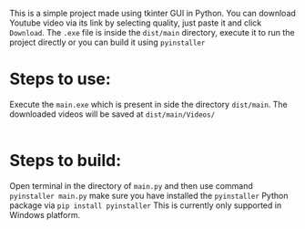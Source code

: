 This is a simple project made using tkinter GUI in Python. You can download Youtube video via its link by selecting quality, just paste it and click ```Download```.  The ```.exe``` file is inside the ```dist/main``` directory, execute it to run the project directly or you can build it using ```pyinstaller``` <h1>Steps to use: </h1> Execute the ```main.exe``` which is present in side the directory  ```dist/main```. The downloaded videos will be saved at ```dist/main/Videos/``` <br><br> <h1>Steps to build:</h1> Open terminal in the directory of ```main.py``` and then use command ```pyinstaller main.py``` make sure you have installed the ```pyinstaller``` Python package via ```pip install pyinstaller```  This is currently only supported in Windows platform.
